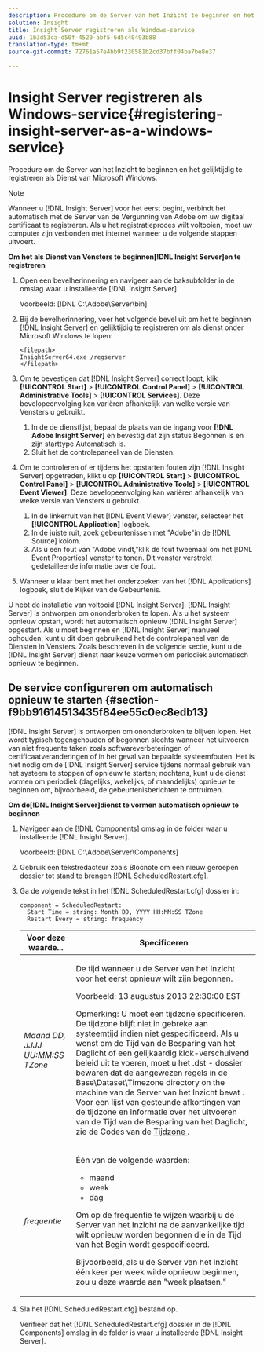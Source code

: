 ```yaml
---
description: Procedure om de Server van het Inzicht te beginnen en het gelijktijdig te registreren als Dienst van Microsoft Windows.
solution: Insight
title: Insight Server registreren als Windows-service
uuid: 1b3d53ca-d50f-4520-abf5-6d5c40493b88
translation-type: tm+mt
source-git-commit: 72761a57e4bb9f230581b2cd37bff04ba7be8e37

---
```



# Insight Server registreren als Windows-service{#registering-insight-server-as-a-windows-service}

Procedure om de Server van het Inzicht te beginnen en het gelijktijdig te registreren als Dienst van Microsoft Windows.

>[!NOTE]
>
>Wanneer u [!DNL Insight Server] voor het eerst begint, verbindt het automatisch met de Server van de Vergunning van Adobe om uw digitaal certificaat te registreren. Als u het registratieproces wilt voltooien, moet uw computer zijn verbonden met internet wanneer u de volgende stappen uitvoert.

**Om het als Dienst van Vensters te beginnen[!DNL Insight Server]en te registreren**

1. Open een bevelherinnering en navigeer aan de baksubfolder in de omslag waar u installeerde [!DNL Insight Server].

   Voorbeeld: [!DNL C:\Adobe\Server\bin]

1. Bij de bevelherinnering, voer het volgende bevel uit om het te beginnen [!DNL Insight Server] en gelijktijdig te registreren om als dienst onder Microsoft Windows te lopen:

   ```
   <filepath>
   InsightServer64.exe /regserver 
   </filepath>
   ```

1. Om te bevestigen dat [!DNL Insight Server] correct loopt, klik **[!UICONTROL Start]** > **[!UICONTROL Control Panel]** > **[!UICONTROL Administrative Tools]** > **[!UICONTROL Services]**. Deze bevelopeenvolging kan variëren afhankelijk van welke versie van Vensters u gebruikt.

   1. In de de dienstlijst, bepaal de plaats van de ingang voor **[!DNL Adobe Insight Server]** en bevestig dat zijn status Begonnen is en zijn starttype Automatisch is.
   1. Sluit het de controlepaneel van de Diensten.

1. Om te controleren of er tijdens het opstarten fouten zijn [!DNL Insight Server] opgetreden, klikt u op **[!UICONTROL Start]** > **[!UICONTROL Control Panel]** > **[!UICONTROL Administrative Tools]** > **[!UICONTROL Event Viewer]**. Deze bevelopeenvolging kan variëren afhankelijk van welke versie van Vensters u gebruikt.

   1. In de linkerruit van het [!DNL Event Viewer] venster, selecteer het **[!UICONTROL Application]** logboek.
   1. In de juiste ruit, zoek gebeurtenissen met &quot;Adobe&quot;in de [!DNL Source] kolom.
   1. Als u een fout van &quot;Adobe vindt,&quot;klik de fout tweemaal om het [!DNL Event Properties] venster te tonen. Dit venster verstrekt gedetailleerde informatie over de fout.

1. Wanneer u klaar bent met het onderzoeken van het [!DNL Applications] logboek, sluit de Kijker van de Gebeurtenis.

U hebt de installatie van voltooid [!DNL Insight Server]. [!DNL Insight Server] is ontworpen om ononderbroken te lopen. Als u het systeem opnieuw opstart, wordt het automatisch opnieuw [!DNL Insight Server] opgestart. Als u moet beginnen en [!DNL Insight Server] manueel ophouden, kunt u dit doen gebruikend het de controlepaneel van de Diensten in Vensters. Zoals beschreven in de volgende sectie, kunt u de [!DNL Insight Server] dienst naar keuze vormen om periodiek automatisch opnieuw te beginnen.

## De service configureren om automatisch opnieuw te starten {#section-f9bb91614513435f84ee55c0ec8edb13}

[!DNL Insight Server] is ontworpen om ononderbroken te blijven lopen. Het wordt typisch tegengehouden of begonnen slechts wanneer het uitvoeren van niet frequente taken zoals softwareverbeteringen of certificaatveranderingen of in het geval van bepaalde systeemfouten. Het is niet nodig om de [!DNL Insight Server] service tijdens normaal gebruik van het systeem te stoppen of opnieuw te starten; nochtans, kunt u de dienst vormen om periodiek (dagelijks, wekelijks, of maandelijks) opnieuw te beginnen om, bijvoorbeeld, de gebeurtenisberichten te ontruimen.

**Om de[!DNL Insight Server]dienst te vormen automatisch opnieuw te beginnen**

1. Navigeer aan de [!DNL Components] omslag in de folder waar u installeerde [!DNL Insight Server].

   Voorbeeld: [!DNL C:\Adobe\Server\Components]

1. Gebruik een tekstredacteur zoals Blocnote om een nieuw geroepen dossier tot stand te brengen [!DNL ScheduledRestart.cfg].
1. Ga de volgende tekst in het [!DNL ScheduledRestart.cfg] dossier in:

   ```
   component = ScheduledRestart:  
     Start Time = string: Month DD, YYYY HH:MM:SS TZone 
     Restart Every = string: frequency
   ```

   <table id="table_AC05861E141E4928BE844C8611DEC43D"> 
    <thead> 
      <tr> 
      <th colname="col1" class="entry"> Voor deze waarde... </th> 
      <th colname="col2" class="entry"> Specificeren </th> 
      </tr> 
    </thead>
    <tbody> 
      <tr> 
      <td colname="col1"> <i>Maand DD, JJJJ UU:MM:SS TZone</i> </td> 
      <td colname="col2"> <p>De tijd wanneer u de Server van het <span class="keyword"> Inzicht voor het eerst opnieuw </span> wilt zijn begonnen. </p> <p>Voorbeeld: 13 augustus 2013 22:30:00 EST </p> <p> <p>Opmerking:  U moet een tijdzone specificeren. De tijdzone blijft niet in gebreke aan systeemtijd indien niet gespecificeerd. Als u wenst om de Tijd van de Besparing van het Daglicht of een gelijkaardig klok-verschuivend beleid uit te voeren, moet u het <span class="filepath"> .dst </span> - dossier bewaren dat de aangewezen regels in de Base\Dataset\Timezone directory on the <span class="keyword"> machine van de Server van het Inzicht bevat </span> . Voor een lijst van gesteunde afkortingen van de tijdzone en informatie over het uitvoeren van de Tijd van de Besparing van het Daglicht, zie de Codes van de <a href="../../../../home/c-inst-svr/c-time-zn-cds.md#concept-eed5ba32d5d347cf94b76db83b29f211"> Tijdzone </a>. </p> </p> </td> 
      </tr> 
      <tr> 
      <td colname="col1"> <i>frequentie</i> </td> 
      <td colname="col2"> <p>Één van de volgende waarden: 
       <ul id="ul_C29A40CD8FBB4333B5FA1D9E7DAD35EC"> 
       <li id="li_9FE07DD30C524CBB81C8F7968E7C733E">maand </li> 
       <li id="li_E5E1B97ED8FB43C0BDA496C620D24A4C">week </li> 
       <li id="li_E6043B382FAE4B5D85CAADDFA60E4902">dag </li> 
       </ul> </p> <p>Om op de frequentie te wijzen waarbij u de Server van het <span class="keyword"> </span> Inzicht na de aanvankelijke tijd wilt opnieuw worden begonnen die in de Tijd van het Begin wordt gespecificeerd. </p> <p>Bijvoorbeeld, als u de Server van het <span class="keyword"> </span> Inzicht één keer per week wilde opnieuw beginnen, zou u deze waarde aan "week plaatsen." </p> </td> 
      </tr> 
    </tbody> 
   </table>

1. Sla het [!DNL ScheduledRestart.cfg] bestand op.

   Verifieer dat het [!DNL ScheduledRestart.cfg] dossier in de [!DNL Components] omslag in de folder is waar u installeerde [!DNL Insight Server].
